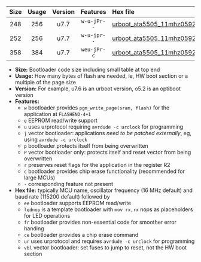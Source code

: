 |Size|Usage|Version|Features|Hex file|
|:-:|:-:|:-:|:-:|:--|
|248|256|u7.7|`w-u-jPr--`|[urboot_ata5505_11mhz0592_9600bps_lednop_ur_vbl.hex](https://raw.githubusercontent.com/stefanrueger/urboot.hex/main/mcus/ata5505/fcpu_11mhz0592/9600_bps/urboot_ata5505_11mhz0592_9600bps_lednop_ur_vbl.hex)|
|252|256|u7.7|`w-u-jpr--`|[urboot_ata5505_11mhz0592_9600bps_lednop_fr_ur_vbl.hex](https://raw.githubusercontent.com/stefanrueger/urboot.hex/main/mcus/ata5505/fcpu_11mhz0592/9600_bps/urboot_ata5505_11mhz0592_9600bps_lednop_fr_ur_vbl.hex)|
|358|384|u7.7|`weu-jPr-c`|[urboot_ata5505_11mhz0592_9600bps_ee_lednop_fr_ce_ur_vbl.hex](https://raw.githubusercontent.com/stefanrueger/urboot.hex/main/mcus/ata5505/fcpu_11mhz0592/9600_bps/urboot_ata5505_11mhz0592_9600bps_ee_lednop_fr_ce_ur_vbl.hex)|

- **Size:** Bootloader code size including small table at top end
- **Usage:** How many bytes of flash are needed, ie, HW boot section or a multiple of the page size
- **Version:** For example, u7.6 is an urboot version, o5.2 is an optiboot version
- **Features:**
  + `w` bootloader provides `pgm_write_page(sram, flash)` for the application at `FLASHEND-4+1`
  + `e` EEPROM read/write support
  + `u` uses urprotocol requiring `avrdude -c urclock` for programming
  + `j` vector bootloader: applications *need to be patched externally*, eg, using `avrdude -c urclock`
  + `p` bootloader protects itself from being overwritten
  + `P` vector bootloader only: protects itself and reset vector from being overwritten
  + `r` preserves reset flags for the application in the register R2
  + `c` bootloader provides chip erase functionality (recommended for large MCUs)
  + `-` corresponding feature not present
- **Hex file:** typically MCU name, oscillator frequency (16 MHz default) and baud rate (115200 default) followed by
  + `ee` bootloader supports EEPROM read/write
  + `lednop` is a template bootloader with `mov rx,rx` nops as placeholders for LED operations
  + `fr` bootloader provides non-essential code for smoother error handing
  + `ce` bootloader provides a chip erase command
  + `ur` uses urprotocol and requires `avrdude -c urclock` for programming
  + `vbl` vector bootloader: set fuses to jump to reset, not the HW boot section
